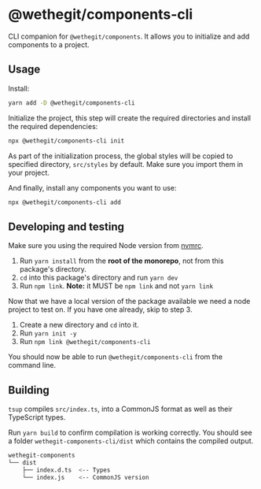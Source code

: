 # @wethegit/components-cli

CLI companion for `@wethegit/components`. It allows you to initialize and add components to a project.

## Usage

Install:

```bash
yarn add -D @wethegit/components-cli
```

Initialize the project, this step will create the required directories and install the required dependencies:

```bash
npx @wethegit/components-cli init
```

As part of the initialization process, the global styles will be copied to specified directory, `src/styles` by default. Make sure you import them in your project.

And finally, install any components you want to use:

```bash
npx @wethegit/components-cli add
```

## Developing and testing

Make sure you using the required Node version from [nvmrc](./.nvmrc).

1. Run `yarn install` from the **root of the monorepo**, not from this package's directory.
2. `cd` into this package's directory and run `yarn dev`
3. Run `npm link`. **Note:** it MUST be `npm link` and not `yarn link`

Now that we have a local version of the package available we need a node project to test on. If you have one already, skip to step 3.

1. Create a new directory and `cd` into it.
2. Run `yarn init -y`
3. Run `npm link @wethegit/components-cli`

You should now be able to run `@wethegit/components-cli` from the command line.

## Building

`tsup` compiles `src/index.ts`, into a CommonJS format as well as their TypeScript types.

Run `yarn build` to confirm compilation is working correctly. You should see a folder `wethegit-components-cli/dist` which contains the compiled output.

```bash
wethegit-components
└── dist
    ├── index.d.ts  <-- Types
    └── index.js    <-- CommonJS version
```
